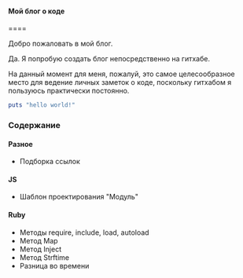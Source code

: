 #### Мой блог о коде
====

Добро пожаловать в мой блог.

Да. Я попробую создать блог непосредственно на гитхабе.

На данный момент для меня, пожалуй, это самое целесообразное место для ведение личных заметок о коде, поскольку гитхабом я пользуюсь практически постоянно.

```ruby
puts "hello world!"
```

### Содержание

#### Разное

* Подборка ссылок

#### JS

* Шаблон проектирования "Модуль"

#### Ruby

* Методы require, include, load, autoload
* Метод Map
* Метод Inject
* Метод Strftime
* Разница во времени